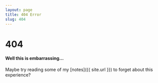 ```yaml
---
layout: page
title: 404 Error
slug: 404
---
```


# 404

#### Well this is embarrassing...

Maybe try reading some of my [notes]({{ site.url }}) to forget about this experience?
